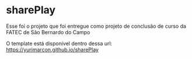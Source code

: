 # sharePlay
Esse foi o projeto que foi entregue como projeto de conclusão de curso da FATEC de São Bernardo do Campo

O template está disponível dentro dessa url: https://yurimarcon.github.io/sharePlay
